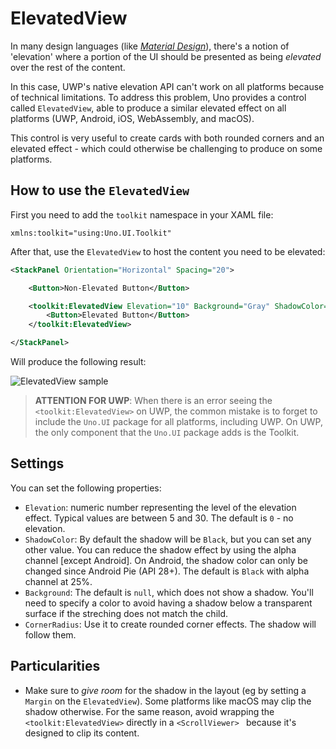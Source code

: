# ElevatedView
In many design languages (like [_Material Design_](https://material.io/design)), there's a notion of 'elevation' where a portion of the UI should be presented as being _elevated_ over the rest of the content.

In this case, UWP's native elevation API can't work on all platforms because of technical limitations. To address this problem, Uno provides a control called `ElevatedView`, able to produce a similar elevated effect on all platforms (UWP, Android, iOS, WebAssembly, and macOS).

This control is very useful to create cards with both rounded corners and an elevated effect - which could otherwise be challenging to produce on some platforms.

## How to use the `ElevatedView`

First you need to add the `toolkit` namespace in your XAML file:

```
xmlns:toolkit="using:Uno.UI.Toolkit"
```

After that, use the `ElevatedView` to host the content you need to be elevated:
``` xml
<StackPanel Orientation="Horizontal" Spacing="20">

	<Button>Non-Elevated Button</Button>

	<toolkit:ElevatedView Elevation="10" Background="Gray" ShadowColor="Black">
		<Button>Elevated Button</Button>
	</toolkit:ElevatedView>

</StackPanel>
```

Will produce the following result:

![ElevatedView sample](../Assets/features/elevatedview/elevatedview-sample.png)

> **ATTENTION FOR UWP**: When there is an error seeing the `<toolkit:ElevatedView>` on UWP, the common mistake is to forget to include the `Uno.UI` package for all platforms, including UWP. On UWP, the only component that the `Uno.UI` package adds is the Toolkit.

## Settings

You can set the following properties:

* `Elevation`: numeric number representing the level of the elevation effect. Typical values are between 5 and 30. The default is `0` - no elevation.
* `ShadowColor`: By default the shadow will be `Black`, but you can set any other value. You can reduce the shadow effect by using the alpha channel [except Android]. On Android, the shadow color can only be changed since Android Pie (API 28+). The default is `Black` with alpha channel at 25%.
* `Background`: The default is `null`, which does not show a shadow. You'll need to specify a color to avoid having a shadow below a transparent surface if the streching does not match the child.
* `CornerRadius`: Use it to create rounded corner effects. The shadow will follow them.

## Particularities

* Make sure to _give room_ for the shadow in the layout (eg by setting a `Margin` on the `ElevatedView`).  Some platforms like macOS may clip the shadow otherwise. For the same reason, avoid wrapping the `<toolkit:ElevatedView>` directly in a `<ScrollViewer> ` because it's designed to clip its content.


